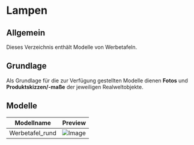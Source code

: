 # Lampen
## Allgemein
Dieses Verzeichnis enthält Modelle von Werbetafeln.

## Grundlage
Als Grundlage für die zur Verfügung gestellten Modelle dienen **Fotos** und **Produktskizzen/-maße** der jeweiligen Realweltobjekte. 
## Modelle 
 | Modellname | Preview | 
 | --- | --- | 
| Werbetafel_rund |![Image](../../Thumbnails/Werbetafeln/Werbetafel_rund.jpg)| 
